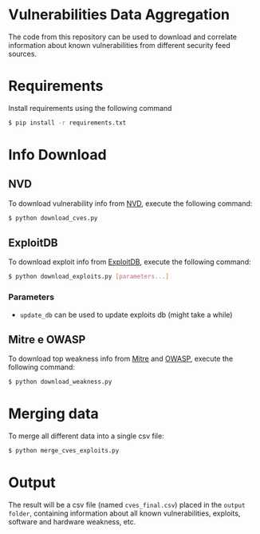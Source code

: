 # Vulnerabilities Data Aggregation

The code from this repository can be used to download and correlate information about known vulnerabilities from different security feed sources.

# Requirements

Install requirements using the following command

```bash
$ pip install -r requirements.txt
```

# Info Download

## NVD

To download vulnerability info from [NVD](https://nvd.nist.gov/), execute the following command:

```bash
$ python download_cves.py
```

## ExploitDB

To download exploit info from [ExploitDB](https://www.exploit-db.com/), execute the following command:

```bash
$ python download_exploits.py [parameters...]
```

### Parameters

 - `update_db` can be used to update exploits db (might take a while)

## Mitre e OWASP

To download top weakness info from [Mitre](https://cwe.mitre.org/) and [OWASP](https://owasp.org/www-project-top-ten/), execute the following command:

```bash
$ python download_weakness.py
```

# Merging data

To merge all different data into a single csv file:

```bash
$ python merge_cves_exploits.py
```

# Output

The result will be a csv file (named `cves_final.csv`) placed in the `output folder`, containing information about all known vulnerabilities, exploits, software and hardware weakness, etc.

